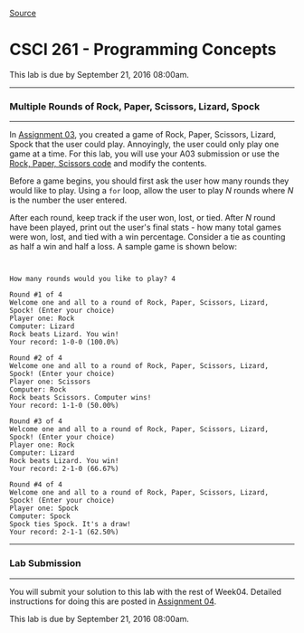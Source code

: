 
[Source](http://eecs.mines.edu/Courses/csci261/labs/lab4b.php "Permalink to CSCI 261 - Programming Concepts")

# CSCI 261 - Programming Concepts

This lab is due by September 21, 2016 08:00am.

  

* * *

### Multiple Rounds of Rock, Paper, Scissors, Lizard, Spock

* * *

  

In [Assignment 03][1], you created a game of Rock, Paper, Scissors, Lizard, Spock that the user could play. Annoyingly, the user could only play one game at a time. For this lab, you will use your A03 submission or use the [Rock, Paper, Scissors code][2] and modify the contents.

Before a game begins, you should first ask the user how many rounds they would like to play. Using a `for` loop, allow the user to play _N_ rounds where _N_ is the number the user entered.

After each round, keep track if the user won, lost, or tied. After _N_ round have been played, print out the user's final stats - how many total games were won, lost, and tied with a win percentage. Consider a tie as counting as half a win and half a loss. A sample game is shown below:
```
  

How many rounds would you like to play? 4

Round #1 of 4  
Welcome one and all to a round of Rock, Paper, Scissors, Lizard, Spock! (Enter your choice)   
Player one: Rock   
Computer: Lizard  
Rock beats Lizard. You win!   
Your record: 1-0-0 (100.0%)

Round #2 of 4  
Welcome one and all to a round of Rock, Paper, Scissors, Lizard, Spock! (Enter your choice)   
Player one: Scissors   
Computer: Rock  
Rock beats Scissors. Computer wins!   
Your record: 1-1-0 (50.00%)

Round #3 of 4  
Welcome one and all to a round of Rock, Paper, Scissors, Lizard, Spock! (Enter your choice)   
Player one: Rock   
Computer: Lizard  
Rock beats Lizard. You win!   
Your record: 2-1-0 (66.67%)

Round #4 of 4  
Welcome one and all to a round of Rock, Paper, Scissors, Lizard, Spock! (Enter your choice)   
Player one: Spock   
Computer: Spock  
Spock ties Spock. It's a draw!   
Your record: 2-1-1 (62.50%)  

```

* * *

### Lab Submission

* * *

  

You will submit your solution to this lab with the rest of Week04. Detailed instructions for doing this are posted in [Assignment 04][3].

This lab is due by September 21, 2016 08:00am.

[1]: ../homework/hw3.php
[2]: ../resources/code/rps_main.cpp
[3]: ../homework/hw4.php
  
